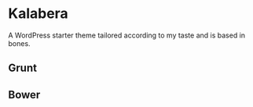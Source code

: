# Kalabera
A WordPress starter theme tailored according to my taste and is based in bones.

## Grunt

## Bower
